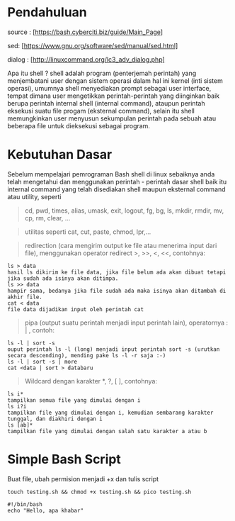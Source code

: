 # Pendahuluan

source : [https://bash.cyberciti.biz/guide/Main_Page]

sed: [https://www.gnu.org/software/sed/manual/sed.html]

dialog : [http://linuxcommand.org/lc3_adv_dialog.php]

Apa itu shell ? shell adalah program (penterjemah perintah) yang menjembatani user dengan sistem operasi dalam hal ini kernel (inti sistem operasi), umumnya shell menyediakan prompt sebagai user interface, tempat dimana user mengetikkan perintah-perintah yang diinginkan baik berupa perintah internal shell (internal command), ataupun perintah eksekusi suatu file progam (eksternal command), selain itu shell memungkinkan user menyusun sekumpulan perintah pada sebuah atau beberapa file untuk dieksekusi sebagai program.

# Kebutuhan Dasar

Sebelum mempelajari pemrograman Bash shell di linux sebaiknya anda telah mengetahui dan menggunakan perintah - perintah dasar shell baik itu internal command yang telah disediakan shell maupun eksternal command atau utility, seperti 
>cd, pwd, times, alias, umask, exit, logout, fg, bg, ls, mkdir, rmdir, mv, cp, rm, clear, ...

>utilitas seperti cat, cut, paste, chmod, lpr,...

>redirection (cara mengirim output ke file atau menerima input dari file), menggunakan operator redirect >, >>, <, <<, contohnya:
```
ls > data
hasil ls dikirim ke file data, jika file belum ada akan dibuat tetapi jika sudah ada isinya akan ditimpa.
ls >> data
hampir sama, bedanya jika file sudah ada maka isinya akan ditambah di akhir file.
cat < data
file data dijadikan input oleh perintah cat
```
>pipa (output suatu perintah menjadi input perintah lain), operatornya : | , contoh:
```
ls -l | sort -s
ouput perintah ls -l (long) menjadi input perintah sort -s (urutkan secara descending), mending pake ls -l -r saja :-)
ls -l | sort -s | more
cat <data | sort > databaru
```
>Wildcard dengan karakter *, ?, [ ], contohnya:
```
ls i*
tampilkan semua file yang dimulai dengan i
ls i?i
tampilkan file yang dimulai dengan i, kemudian sembarang karakter tunggal, dan diakhiri dengan i
ls [ab]*
tampilkan file yang dimulai dengan salah satu karakter a atau b
```

# Simple Bash Script
Buat file, ubah permision menjadi +x dan tulis script
```
touch testing.sh && chmod +x testing.sh && pico testing.sh

#!/bin/bash
echo "Hello, apa khabar"
```
